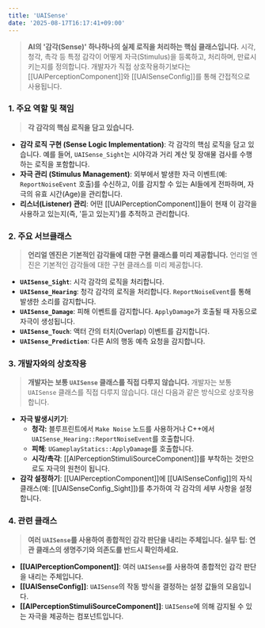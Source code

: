 ```yaml
---
title: 'UAISense'
date: '2025-08-17T16:17:41+09:00'
---
```

> **AI의 '감각(Sense)' 하나하나의 실제 로직을 처리하는 핵심 클래스입니다.** 시각, 청각, 촉각 등 특정 감각이 어떻게 자극(Stimulus)을 등록하고, 처리하며, 만료시키는지를 정의합니다. 개발자가 직접 상호작용하기보다는 [[UAIPerceptionComponent]]와 [[UAISenseConfig]]를 통해 간접적으로 사용됩니다.

### **1. 주요 역할 및 책임**
> **각 감각의 핵심 로직을 담고 있습니다.**
* **감각 로직 구현 (Sense Logic Implementation)**:
	각 감각의 핵심 로직을 담고 있습니다. 예를 들어, `UAISense_Sight`는 시야각과 거리 계산 및 장애물 검사를 수행하는 로직을 포함합니다.
* **자극 관리 (Stimulus Management)**:
	외부에서 발생한 자극 이벤트(예: `ReportNoiseEvent` 호출)를 수신하고, 이를 감지할 수 있는 AI들에게 전파하며, 자극의 유효 시간(Age)을 관리합니다.
* **리스너(Listener) 관리**:
	어떤 [[UAIPerceptionComponent]]들이 현재 이 감각을 사용하고 있는지(즉, '듣고 있는지')를 추적하고 관리합니다.

### **2. 주요 서브클래스**
> **언리얼 엔진은 기본적인 감각들에 대한 구현 클래스를 미리 제공합니다.**
언리얼 엔진은 기본적인 감각들에 대한 구현 클래스를 미리 제공합니다.
* **`UAISense_Sight`**:
	시각 감각의 로직을 처리합니다.
* **`UAISense_Hearing`**:
	청각 감각의 로직을 처리합니다. `ReportNoiseEvent`를 통해 발생한 소리를 감지합니다.
* **`UAISense_Damage`**:
	피해 이벤트를 감지합니다. `ApplyDamage`가 호출될 때 자동으로 자극이 생성됩니다.
* **`UAISense_Touch`**:
	액터 간의 터치(Overlap) 이벤트를 감지합니다.
* **`UAISense_Prediction`**:
	다른 AI의 행동 예측 요청을 감지합니다.

### **3. 개발자와의 상호작용**
> **개발자는 보통 `UAISense` 클래스를 직접 다루지 않습니다.**
개발자는 보통 `UAISense` 클래스를 직접 다루지 않습니다. 대신 다음과 같은 방식으로 상호작용합니다.
* **자극 발생시키기**:
	* **청각:**
		블루프린트에서 `Make Noise` 노드를 사용하거나 C++에서 `UAISense_Hearing::ReportNoiseEvent`를 호출합니다.
    * **피해**:
    	`UGameplayStatics::ApplyDamage`를 호출합니다.
    * **시각/촉각**:
    	[[AIPerceptionStimuliSourceComponent]]를 부착하는 것만으로도 자극의 원천이 됩니다.
* **감각 설정하기**:
	[[UAIPerceptionComponent]]에 [[UAISenseConfig]]의 자식 클래스(예: [[UAISenseConfig_Sight]])를 추가하여 각 감각의 세부 사항을 설정합니다.

### **4. 관련 클래스**
> **여러 `UAISense`를 사용하여 종합적인 감각 판단을 내리는 주체입니다. 실무 팁: 연관 클래스의 생명주기와 의존도를 반드시 확인하세요.**
* **[[UAIPerceptionComponent]]**:
	여러 `UAISense`를 사용하여 종합적인 감각 판단을 내리는 주체입니다.
* **[[UAISenseConfig]]**:
	`UAISense`의 작동 방식을 결정하는 설정 값들의 모음입니다.
* **[[AIPerceptionStimuliSourceComponent]]**:
	`UAISense`에 의해 감지될 수 있는 자극을 제공하는 컴포넌트입니다.
